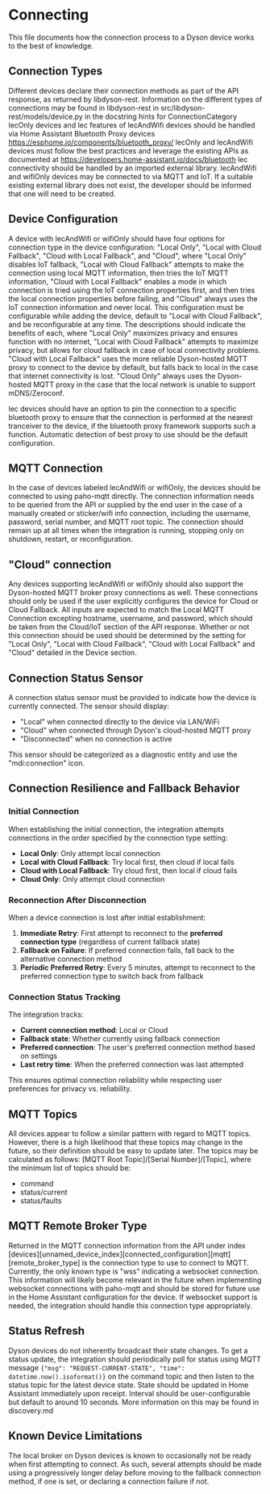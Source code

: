 # Connecting

This file documents how the connection process to a Dyson device works to the best of knowledge.

## Connection Types

Different devices declare their connection methods as part of the API response, as returned by libdyson-rest.
Information on the different types of connections may be found in libdyson-rest in src/libdyson-rest/models/device.py in the docstring hints for ConnectionCategory
lecOnly devices and lec features of lecAndWifi devices should be handled via Home Assistant Bluetooth Proxy devices <https://esphome.io/components/bluetooth_proxy/>
lecOnly and lecAndWifi devices must follow the best practices and leverage the existing APIs as documented at <https://developers.home-assistant.io/docs/bluetooth>
lec connectivity should be handled by an imported external library.
lecAndWifi and wifiOnly devices may be connected to via MQTT and IoT.
If a suitable existing external library does not exist, the developer should be informed that one will need to be created.

## Device Configuration

A device with lecAndWifi or wifiOnly should have four options for connection type in the device configuration: "Local Only", "Local with Cloud Fallback", "Cloud with Local Fallback", and "Cloud", where "Local Only" disables IoT fallback, "Local with Cloud Fallback" attempts to make the connection using local MQTT information, then tries the IoT MQTT information, "Cloud with Local Fallback" enables a mode in which connection is tried using the IoT connection properties first, and then tries the local connection properties before failing, and "Cloud" always uses the IoT connection information and never local.  This configuration must be configurable while adding the device, default to "Local with Cloud Fallback", and be reconfigurable at any time.  The descriptions should indicate the benefits of each, where "Local Only" maximizes privacy and ensures function with no internet, "Local with Cloud Fallback" attempts to maximize privacy, but allows for cloud fallback in case of local connectivity problems.  "Cloud with Local Fallback" uses the more reliable Dyson-hosted MQTT proxy to connect to the device by default, but falls back to local in the case that internet connectivity is lost.  "Cloud Only" always uses the Dyson-hosted MQTT proxy in the case that the local network is unable to support mDNS/Zeroconf.

lec devices should have an option to pin the connection to a specific bluetooth proxy to ensure that the connection is performed at the nearest tranceiver to the device, if the bluetooth proxy framework supports such a function.  Automatic detection of best proxy to use should be the default configuration.

## MQTT Connection

In the case of devices labeled lecAndWifi or wifiOnly, the devices should be connected to using paho-mqtt directly.
The connection information needs to be queried from the API or supplied by the end user in the case of a manually created or sticker/wifi info connection, including the username, password, serial number, and MQTT root topic.
The connection should remain up at all times when the integration is running, stopping only on shutdown, restart, or reconfiguration.

## "Cloud" connection

Any devices supporting lecAndWifi or wifiOnly should also support the Dyson-hosted MQTT broker proxy connections as well.  These connections should only be used if the user explicitly configures the device for Cloud or Cloud Fallback.  All inputs are expected to match the Local MQTT Connection excepting hostname, username, and password, which should be taken from the Cloud/IoT section of the API response.  Whether or not this connection should be used should be determined by the setting for "Local Only", "Local with Cloud Fallback", "Cloud with Local Fallback" and "Cloud" detailed in the Device section.

## Connection Status Sensor

A connection status sensor must be provided to indicate how the device is currently connected. The sensor should display:
- "Local" when connected directly to the device via LAN/WiFi
- "Cloud" when connected through Dyson's cloud-hosted MQTT proxy
- "Disconnected" when no connection is active

This sensor should be categorized as a diagnostic entity and use the "mdi:connection" icon.

## Connection Resilience and Fallback Behavior

### Initial Connection
When establishing the initial connection, the integration attempts connections in the order specified by the connection type setting:
- **Local Only**: Only attempt local connection
- **Local with Cloud Fallback**: Try local first, then cloud if local fails
- **Cloud with Local Fallback**: Try cloud first, then local if cloud fails  
- **Cloud Only**: Only attempt cloud connection

### Reconnection After Disconnection
When a device connection is lost after initial establishment:

1. **Immediate Retry**: First attempt to reconnect to the **preferred connection type** (regardless of current fallback state)
2. **Fallback on Failure**: If preferred connection fails, fall back to the alternative connection method
3. **Periodic Preferred Retry**: Every 5 minutes, attempt to reconnect to the preferred connection type to switch back from fallback

### Connection Status Tracking
The integration tracks:
- **Current connection method**: Local or Cloud
- **Fallback state**: Whether currently using fallback connection
- **Preferred connection**: The user's preferred connection method based on settings
- **Last retry time**: When the preferred connection was last attempted

This ensures optimal connection reliability while respecting user preferences for privacy vs. reliability.

## MQTT Topics

All devices appear to follow a similar pattern with regard to MQTT topics.  However, there is a high likelihood that these topics may change in the future, so their definition should be easy to update later.
The topics may be calculated as follows: [MQTT Root Topic]/[Serial Number]/[Topic], where the minimum list of topics should be:

- command
- status/current
- status/faults

## MQTT Remote Broker Type

Returned in the MQTT connection information from the API under index [devices][unnamed_device_index][connected_configuration][mqtt][remote_broker_type] is the connection type to use to connect to MQTT.  Currently, the only known type is "wss" indicating a websocket connection.  This information will likely become relevant in the future when implementing websocket connections with paho-mqtt and should be stored for future use in the Home Assistant configuration for the device.  If websocket support is needed, the integration should handle this connection type appropriately.

## Status Refresh

Dyson devices do not inherently broadcast their state changes.  To get a status update, the integration should periodically poll for status using MQTT message `{"msg": "REQUEST-CURRENT-STATE", "time": datetime.now().isoformat()}` on the command topic and then listen to the status topic for the latest device state.  State should be updated in Home Assistant immediately upon receipt.  Interval should be user-configurable but default to around 10 seconds.  More information on this may be found in discovery.md

## Known Device Limitations

The local broker on Dyson devices is known to occasionally not be ready when first attempting to connect.  As such, several attempts should be made using a progressively longer delay before moving to the fallback connection method, if one is set, or declaring a connection failure if not.